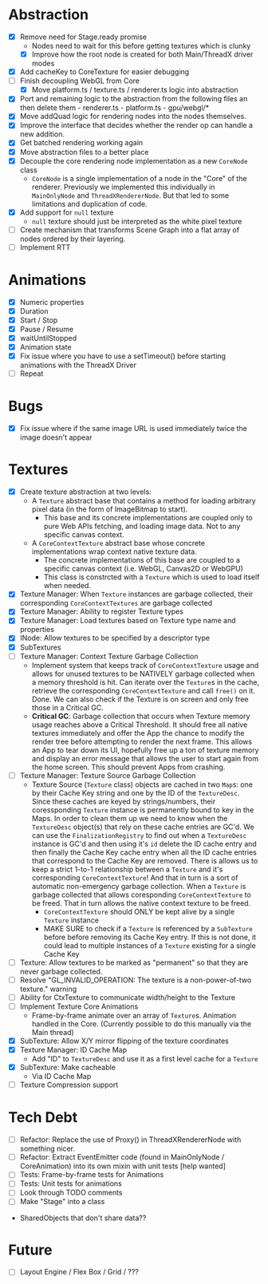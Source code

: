# Abstraction

- [x] Remove need for Stage.ready promise
  - Nodes need to wait for this before getting textures which is clunky
  - [x] Improve how the root node is created for both Main/ThreadX driver modes
- [x] Add cacheKey to CoreTexture for easier debugging
- [ ] Finish decoupling WebGL from Core
  - [x] Move platform.ts / texture.ts / renderer.ts logic into abstraction
- [x] Port and remaining logic to the abstraction from the following files an
      then delete them - renderer.ts - platform.ts - gpu/webgl/\*
- [x] Move addQuad logic for rendering nodes into the nodes themselves.
- [x] Improve the interface that decides whether the render op can handle a new
      addition.
- [x] Get batched rendering working again
- [x] Move abstraction files to a better place
- [x] Decouple the core rendering node implementation as a new `CoreNode` class
  - `CoreNode` is a single implementation of a node in the "Core" of the
    renderer. Previously we implemented this individually in `MainOnlyNode` and
    `ThreadXRendererNode`. But that led to some limitations and duplication of
    code.
- [x] Add support for `null` texture
  - `null` texture should just be interpreted as the white pixel texture
- [ ] Create mechanism that transforms Scene Graph into a flat array of nodes
      ordered by their layering.
- [ ] Implement RTT

# Animations

- [x] Numeric properties
- [x] Duration
- [x] Start / Stop
- [x] Pause / Resume
- [x] waitUntilStopped
- [x] Animation state
- [x] Fix issue where you have to use a setTimeout() before starting animations with the ThreadX Driver
- [ ] Repeat

# Bugs

- [x] Fix issue where if the same image URL is used immediately twice the image doesn't appear

# Textures

- [x] Create texture abstraction at two levels:
  - A `Texture` abstract base that contains a method for loading arbitrary pixel
    data (in the form of ImageBitmap to start).
    - This base and its concrete implementations are coupled only to pure Web
      APIs fetching, and loading image data. Not to any specific canvas context.
  - A `CoreContextTexture` abstract base whose concrete implementations wrap
    context native texture data.
    - The concrete implementations of this base are coupled to a specific
      canvas context (i.e. WebGL, Canvas2D or WebGPU)
    - This class is constrcted with a `Texture` which is used to load itself
      when needed.
- [x] Texture Manager: When `Texture` instances are garbage collected, their
      corresponding `CoreContextTextures` are garbage collected
- [x] Texture Manager: Ability to register Texture types
- [x] Texture Manager: Load textures based on Texture type name and properties
- [x] INode: Allow textures to be specified by a descriptor type
- [x] SubTextures
- [ ] Texture Manager: Context Texture Garbage Collection
  - Implement system that keeps track of `CoreContextTexture` usage and allows
    for unused textures to be NATIVELY garbage collected when a memory threshold is hit.
    Can iterate over the `Texture`s in the cache, retrieve the corresponding
    `CoreContextTexture` and call `free()` on it. Done. We can also check if
    the Texture is on screen and only free those in a Critical GC.
  - **Critical GC**: Garbage collection that occurs when Texture memory usage
    reaches above a Critical Threshold. It should free all native textures
    immediately and offer the App the chance to modify the render tree before
    attempting to render the next frame. This allows an App to tear down its
    UI, hopefully free up a ton of texture memory and display an error message
    that allows the user to start again from the home screen. This should
    prevent Apps from crashing.
- [ ] Texture Manager: Texture Source Garbage Collection
  - Texture Source (`Texture` class) objects are cached in two `Map`s:
    one by their Cache Key string and one by the ID of the `TextureDesc`. Since
    these caches are keyed by strings/numbers, their coressponding `Texture`
    instance is permanently bound to key in the Maps. In order to clean them up
    we need to know when the `TextureDesc` object(s) that rely on these cache
    entries are GC'd. We can use the `FinalizationRegistry` to find out when a
    `TextureDesc` instance is GC'd and then using it's `id` delete the ID cache
    entry and then finally the Cache Key cache entry when all the ID cache entries
    that correspond to the Cache Key are removed.
    There is allows us to keep a strict 1-to-1 relationship between a
    `Texture` and it's corresponding `CoreContextTexture`! And that in turn is
    a sort of automatic non-emergency garbage collection. When a `Texture` is
    garbage collected that allows coresponding `CoreContextTexture` to be freed.
    That in turn allows the native context texture to be freed.
    - `CoreContextTexture` should ONLY be kept alive by a single `Texture` instance
    - MAKE SURE to check if a `Texture` is referenced by a `SubTexture` before
      before removing its Cache Key entry. If this is not done, it could lead
      to multiple instances of a `Texture` existing for a single Cache Key
- [ ] Texture: Allow textures to be marked as "permanent" so that they are never
      garbage collected.
- [ ] Resolve "GL_INVALID_OPERATION: The texture is a non-power-of-two texture." warning
- [ ] Ability for CtxTexture to communicate width/height to the Texture
- [ ] Implement Texture Core Animations
  - Frame-by-frame animate over an array of `Texture`s. Animation handled in
    the Core. (Currently possible to do this manually via the Main thread)
- [x] SubTexture: Allow X/Y mirror flipping of the texture coordinates
- [x] Texture Manager: ID Cache Map
  - Add "ID" to `TextureDesc` and use it as a first level cache for a `Texture`
- [x] SubTexture: Make cacheable
  - Via ID Cache Map
- [ ] Texture Compression support

# Tech Debt

- [ ] Refactor: Replace the use of Proxy() in ThreadXRendererNode with something nicer.
- [ ] Refactor: Extract EventEmitter code (found in MainOnlyNode / CoreAnimation) into its own mixin
      with unit tests [help wanted]
- [ ] Tests: Frame-by-frame tests for Animations
- [ ] Tests: Unit tests for animations
- [ ] Look through TODO comments
- [ ] Make "Stage" into a class

- SharedObjects that don't share data??

# Future

- [ ] Layout Engine / Flex Box / Grid / ???
